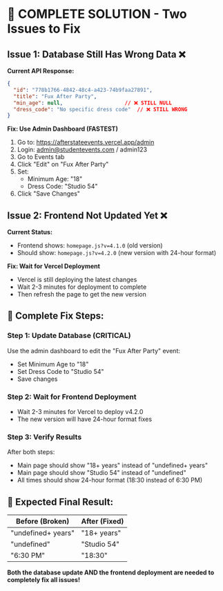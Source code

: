 # 🚨 COMPLETE SOLUTION - Two Issues to Fix

## Issue 1: Database Still Has Wrong Data ❌

**Current API Response:**
```json
{
  "id": "778b1766-4842-48c4-a423-74b9faa27891",
  "title": "Fux After Party", 
  "min_age": null,                    // ❌ STILL NULL
  "dress_code": "No specific dress code"  // ❌ STILL WRONG
}
```

**Fix: Use Admin Dashboard (FASTEST)**
1. Go to: https://afterstateevents.vercel.app/admin
2. Login: admin@studentevents.com / admin123
3. Go to Events tab
4. Click "Edit" on "Fux After Party"
5. Set:
   - Minimum Age: "18"
   - Dress Code: "Studio 54"
6. Click "Save Changes"

## Issue 2: Frontend Not Updated Yet ❌

**Current Status:**
- Frontend shows: `homepage.js?v=4.1.0` (old version)
- Should show: `homepage.js?v=4.2.0` (new version with 24-hour format)

**Fix: Wait for Vercel Deployment**
- Vercel is still deploying the latest changes
- Wait 2-3 minutes for deployment to complete
- Then refresh the page to get the new version

## 🎯 Complete Fix Steps:

### Step 1: Update Database (CRITICAL)
Use the admin dashboard to edit the "Fux After Party" event:
- Set Minimum Age to "18"
- Set Dress Code to "Studio 54"
- Save changes

### Step 2: Wait for Frontend Deployment
- Wait 2-3 minutes for Vercel to deploy v4.2.0
- The new version will have 24-hour format fixes

### Step 3: Verify Results
After both steps:
- Main page should show "18+ years" instead of "undefined+ years"
- Main page should show "Studio 54" instead of "undefined"
- All times should show 24-hour format (18:30 instead of 6:30 PM)

## 🚀 Expected Final Result:

| Before (Broken) | After (Fixed) |
|-----------------|-----------------|
| "undefined+ years" | "18+ years" |
| "undefined" | "Studio 54" |
| "6:30 PM" | "18:30" |

**Both the database update AND the frontend deployment are needed to completely fix all issues!**
